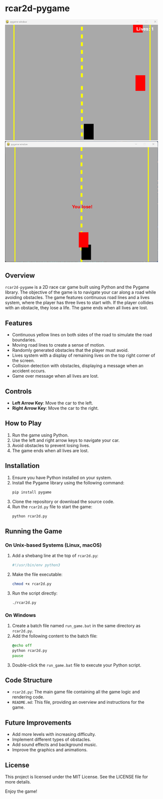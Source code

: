 # rcar2d-pygame

![Game Screenshot](img/Screenshot1.png)
![Game Screenshot](img/Screenshot2.png)

## Overview
`rcar2d-pygame` is a 2D race car game built using Python and the Pygame library. The objective of the game is to navigate your car along a road while avoiding obstacles. The game features continuous road lines and a lives system, where the player has three lives to start with. If the player collides with an obstacle, they lose a life. The game ends when all lives are lost.

## Features
- Continuous yellow lines on both sides of the road to simulate the road boundaries.
- Moving road lines to create a sense of motion.
- Randomly generated obstacles that the player must avoid.
- Lives system with a display of remaining lives on the top right corner of the screen.
- Collision detection with obstacles, displaying a message when an accident occurs.
- Game over message when all lives are lost.

## Controls
- **Left Arrow Key**: Move the car to the left.
- **Right Arrow Key**: Move the car to the right.

## How to Play
1. Run the game using Python.
2. Use the left and right arrow keys to navigate your car.
3. Avoid obstacles to prevent losing lives.
4. The game ends when all lives are lost.

## Installation
1. Ensure you have Python installed on your system.
2. Install the Pygame library using the following command:
    ```sh
    pip install pygame
    ```
3. Clone the repository or download the source code.
4. Run the `rcar2d.py` file to start the game:
    ```sh
    python rcar2d.py
    ```

## Running the Game

### On Unix-based Systems (Linux, macOS)
1. Add a shebang line at the top of `rcar2d.py`:
    ```python
    #!/usr/bin/env python3
    ```
2. Make the file executable:
    ```sh
    chmod +x rcar2d.py
    ```
3. Run the script directly:
    ```sh
    ./rcar2d.py
    ```

### On Windows
1. Create a batch file named `run_game.bat` in the same directory as `rcar2d.py`.
2. Add the following content to the batch file:
    ```bat
    @echo off
    python rcar2d.py
    pause
    ```
3. Double-click the `run_game.bat` file to execute your Python script.

## Code Structure
- `rcar2d.py`: The main game file containing all the game logic and rendering code.
- `README.md`: This file, providing an overview and instructions for the game.

## Future Improvements
- Add more levels with increasing difficulty.
- Implement different types of obstacles.
- Add sound effects and background music.
- Improve the graphics and animations.

## License
This project is licensed under the MIT License. See the LICENSE file for more details.

Enjoy the game!
